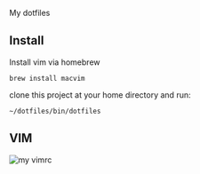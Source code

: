 My dotfiles

## Install

Install vim via homebrew

```
brew install macvim
```

clone this project at your home directory and run:

```shell
~/dotfiles/bin/dotfiles
```

## VIM

![my vimrc](https://dl.dropboxusercontent.com/u/28988890/vimrc.png)
